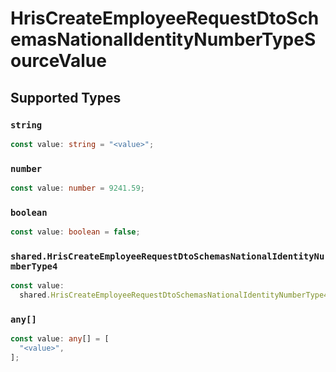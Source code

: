 # HrisCreateEmployeeRequestDtoSchemasNationalIdentityNumberTypeSourceValue


## Supported Types

### `string`

```typescript
const value: string = "<value>";
```

### `number`

```typescript
const value: number = 9241.59;
```

### `boolean`

```typescript
const value: boolean = false;
```

### `shared.HrisCreateEmployeeRequestDtoSchemasNationalIdentityNumberType4`

```typescript
const value:
  shared.HrisCreateEmployeeRequestDtoSchemasNationalIdentityNumberType4 = {};
```

### `any[]`

```typescript
const value: any[] = [
  "<value>",
];
```

